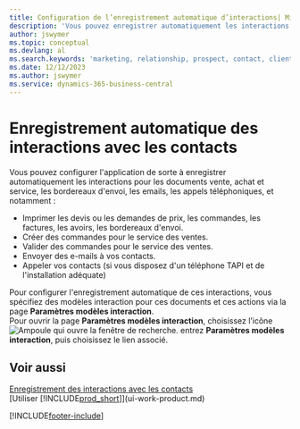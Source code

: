 ```yaml
---
title: Configuration de l’enregistrement automatique d’interactions| Microsoft Docs
description: 'Vous pouvez enregistrer automatiquement les interactions client, par exemple, pour les documents ventes, achat et service ou les appels téléphoniques.'
author: jswymer
ms.topic: conceptual
ms.devlang: al
ms.search.keywords: 'marketing, relationship, prospect, contact, client, customer'
ms.date: 12/12/2023
ms.author: jswymer
ms.service: dynamics-365-business-central
---
```

# <a name="recording-interactions-with-contacts-automatically"></a>Enregistrement automatique des interactions avec les contacts
Vous pouvez configurer l'application de sorte à enregistrer automatiquement les interactions pour les documents vente, achat et service, les bordereaux d'envoi, les emails, les appels téléphoniques, et notamment :

* Imprimer les devis ou les demandes de prix, les commandes, les factures, les avoirs, les bordereaux d'envoi.
* Créer des commandes pour le service des ventes.
* Valider des commandes pour le service des ventes.
* Envoyer des e-mails à vos contacts.
* Appeler vos contacts (si vous disposez d'un téléphone TAPI et de l'installation adéquate)

Pour configurer l'enregistrement automatique de ces interactions, vous spécifiez des modèles interaction pour ces documents et ces actions via la page **Paramètres modèles interaction**.  
Pour ouvrir la page **Paramètres modèles interaction**, choisissez l’icône ![Ampoule qui ouvre la fenêtre de recherche.](media/ui-search/search_small.png "Dites-moi ce que vous voulez faire") entrez **Paramètres modèles interaction**, puis choisissez le lien associé.

## <a name="see-also"></a>Voir aussi
[Enregistrement des interactions avec les contacts](marketing-interactions.md)  
[Utiliser [!INCLUDE[prod_short](includes/prod_short.md)]](ui-work-product.md)  


[!INCLUDE[footer-include](includes/footer-banner.md)]
